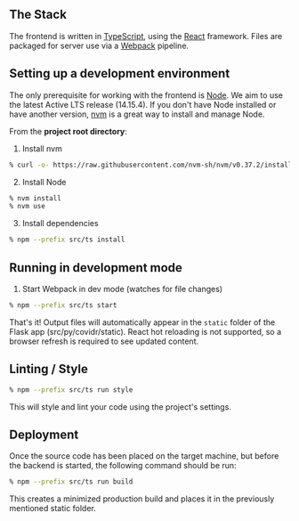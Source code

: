 ## The Stack

The frontend is written in [TypeScript](https://www.typescriptlang.org/), using the [React](https://reactjs.org/) framework. Files are packaged for server use via a [Webpack](https://webpack.js.org/) pipeline.

## Setting up a development environment

The only prerequisite for working with the frontend is [Node](https://nodejs.org/en/). We aim to use the latest Active LTS release (14.15.4). If you don't have Node installed or have another version, [nvm](https://github.com/nvm-sh/nvm) is a great way to install and manage Node.

From the **project root directory**:

1. Install nvm
```zsh
% curl -o- https://raw.githubusercontent.com/nvm-sh/nvm/v0.37.2/install.sh | bash
```

2. Install Node
```zsh
% nvm install
% nvm use
```

3. Install dependencies
```zsh
% npm --prefix src/ts install
```

## Running in development mode

1. Start Webpack in dev mode (watches for file changes)
```zsh
% npm --prefix src/ts start
```

That's it! Output files will automatically appear in the `static` folder of the Flask app (src/py/covidr/static). React hot reloading is not supported, so a browser refresh is required to see updated content.

## Linting / Style

```zsh
% npm --prefix src/ts run style
```
This will style and lint your code using the project's settings.

## Deployment

Once the source code has been placed on the target machine, but before the backend is started, the following command should be run:

```zsh
% npm --prefix src/ts run build
```

This creates a minimized production build and places it in the previously mentioned static folder.
